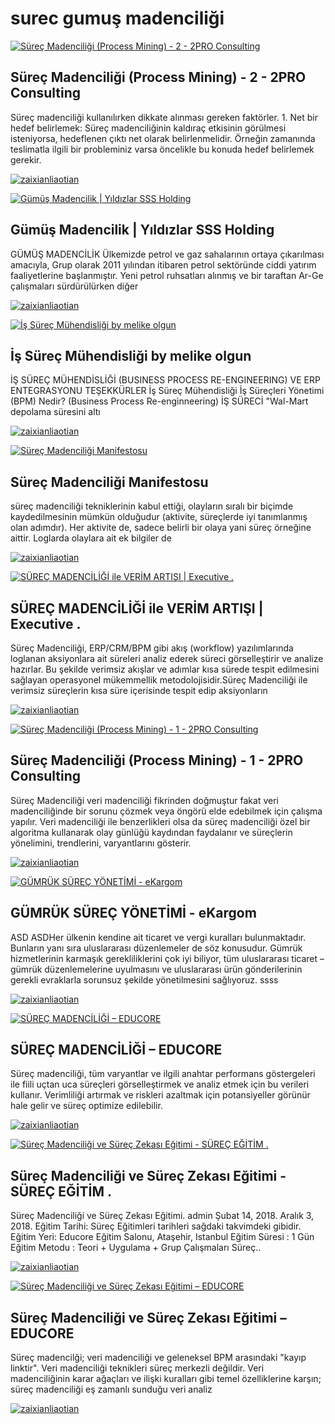 # surec gumuş madenciliği
<a href="https://mnn.zoosnet.net/LR/Chatpre.aspx?id=MNN94995150&p=https://topgrinding.com/" target="_blank">![Süreç Madenciliği (Process Mining) - 2 - 2PRO Consulting](https://github.com/technlg/images/blob/main/64.jpg)</a>
## Süreç Madenciliği (Process Mining) - 2 - 2PRO Consulting
Süreç madenciliği kullanılırken dikkate alınması gereken faktörler. 1. Net bir hedef belirlemek: Süreç madenciliğinin kaldıraç etkisinin görülmesi isteniyorsa, hedeflenen çıktı net olarak belirlenmelidir. Örneğin zamanında teslimatla ilgili bir probleminiz varsa öncelikle bu konuda hedef belirlemek gerekir.
<a href="https://mnn.zoosnet.net/LR/Chatpre.aspx?id=MNN94995150&p=https://topgrinding.com/" target="_blank"><img src="https://github.com/technlg/images/raw/main/chat11.jpg" alt="zaixianliaotian"/></a><a href="//whatsapp.shibangsoft.com/WhatsApp.php" ><img src="https://github.com/technlg/images/raw/main/chat11.png" alt=""></a>
<a href="https://mnn.zoosnet.net/LR/Chatpre.aspx?id=MNN94995150&p=https://topgrinding.com/" target="_blank">![Gümüş Madencilik | Yıldızlar SSS Holding](https://github.com/technlg/images/blob/main/10.jpg)</a>
## Gümüş Madencilik | Yıldızlar SSS Holding
GÜMÜŞ MADENCİLİK Ülkemizde petrol ve gaz sahalarının ortaya çıkarılması amacıyla, Grup olarak 2011 yılından itibaren petrol sektöründe ciddi yatırım faaliyetlerine başlanmıştır. Yeni petrol ruhsatları alınmış ve bir taraftan Ar-Ge çalışmaları sürdürülürken diğer 
<a href="https://mnn.zoosnet.net/LR/Chatpre.aspx?id=MNN94995150&p=https://topgrinding.com/" target="_blank"><img src="https://github.com/technlg/images/raw/main/chat11.jpg" alt="zaixianliaotian"/></a><a href="//whatsapp.shibangsoft.com/WhatsApp.php" ><img src="https://github.com/technlg/images/raw/main/chat11.png" alt=""></a>
<a href="https://mnn.zoosnet.net/LR/Chatpre.aspx?id=MNN94995150&p=https://topgrinding.com/" target="_blank">![İş Süreç Mühendisliği by melike olgun](https://github.com/technlg/images/blob/main/58.jpg)</a>
## İş Süreç Mühendisliği by melike olgun
İŞ SÜREÇ MÜHENDİSLİĞİ (BUSINESS PROCESS RE-ENGINEERING) VE ERP ENTEGRASYONU TEŞEKKÜRLER İş Süreç Mühendisliği İş Süreçleri Yönetimi (BPM) Nedir? (Business Process Re-enginneering) İŞ SÜRECİ "Wal-Mart depolama süresini altı
<a href="https://mnn.zoosnet.net/LR/Chatpre.aspx?id=MNN94995150&p=https://topgrinding.com/" target="_blank"><img src="https://github.com/technlg/images/raw/main/chat11.jpg" alt="zaixianliaotian"/></a><a href="//whatsapp.shibangsoft.com/WhatsApp.php" ><img src="https://github.com/technlg/images/raw/main/chat11.png" alt=""></a>
<a href="https://mnn.zoosnet.net/LR/Chatpre.aspx?id=MNN94995150&p=https://topgrinding.com/" target="_blank">![Süreç Madenciliği Manifestosu](https://github.com/technlg/images/blob/main/24.jpg)</a>
## Süreç Madenciliği Manifestosu
süreç madenciliği tekniklerinin kabul ettiği, olayların sıralı bir biçimde kaydedilmesinin mümkün olduğudur (aktivite, süreçlerde iyi tanımlanmış olan adımdır). Her aktivite de, sadece belirli bir olaya yani süreç örneğine aittir. Loglarda olaylara ait ek bilgiler de
<a href="https://mnn.zoosnet.net/LR/Chatpre.aspx?id=MNN94995150&p=https://topgrinding.com/" target="_blank"><img src="https://github.com/technlg/images/raw/main/chat11.jpg" alt="zaixianliaotian"/></a><a href="//whatsapp.shibangsoft.com/WhatsApp.php" ><img src="https://github.com/technlg/images/raw/main/chat11.png" alt=""></a>
<a href="https://mnn.zoosnet.net/LR/Chatpre.aspx?id=MNN94995150&p=https://topgrinding.com/" target="_blank">![SÜREÇ MADENCİLİĞİ ile VERİM ARTIŞI | Executive .](https://github.com/technlg/images/blob/main/59.jpg)</a>
## SÜREÇ MADENCİLİĞİ ile VERİM ARTIŞI | Executive .
Süreç Madenciliği, ERP/CRM/BPM gibi akış (workflow) yazılımlarında loglanan aksiyonlara ait süreleri analiz ederek süreci görselleştirir ve analize hazırlar. Bu şekilde verimsiz akışlar ve adımlar kısa sürede tespit edilmesini sağlayan operasyonel mükemmellik metodolojisidir.Süreç Madenciliği ile verimsiz süreçlerin kısa süre içerisinde tespit edip aksiyonların
<a href="https://mnn.zoosnet.net/LR/Chatpre.aspx?id=MNN94995150&p=https://topgrinding.com/" target="_blank"><img src="https://github.com/technlg/images/raw/main/chat11.jpg" alt="zaixianliaotian"/></a><a href="//whatsapp.shibangsoft.com/WhatsApp.php" ><img src="https://github.com/technlg/images/raw/main/chat11.png" alt=""></a>
<a href="https://mnn.zoosnet.net/LR/Chatpre.aspx?id=MNN94995150&p=https://topgrinding.com/" target="_blank">![Süreç Madenciliği (Process Mining) - 1 - 2PRO Consulting](https://github.com/technlg/images/blob/main/44.jpg)</a>
## Süreç Madenciliği (Process Mining) - 1 - 2PRO Consulting
Süreç Madenciliği veri madenciliği fikrinden doğmuştur fakat veri madenciliğinde bir sorunu çözmek veya öngörü elde edebilmek için çalışma yapılır. Veri madenciliği ile benzerlikleri olsa da süreç madenciliği özel bir algoritma kullanarak olay günlüğü kaydından faydalanır ve süreçlerin yönelimini, trendlerini, varyantlarını gösterir.
<a href="https://mnn.zoosnet.net/LR/Chatpre.aspx?id=MNN94995150&p=https://topgrinding.com/" target="_blank"><img src="https://github.com/technlg/images/raw/main/chat11.jpg" alt="zaixianliaotian"/></a><a href="//whatsapp.shibangsoft.com/WhatsApp.php" ><img src="https://github.com/technlg/images/raw/main/chat11.png" alt=""></a>
<a href="https://mnn.zoosnet.net/LR/Chatpre.aspx?id=MNN94995150&p=https://topgrinding.com/" target="_blank">![GÜMRÜK SÜREÇ YÖNETİMİ - eKargom](https://github.com/technlg/images/blob/main/18.jpg)</a>
## GÜMRÜK SÜREÇ YÖNETİMİ - eKargom
ASD ASDHer ülkenin kendine ait ticaret ve vergi kuralları bulunmaktadır. Bunların yanı sıra uluslararası düzenlemeler de söz konusudur. Gümrük hizmetlerinin karmaşık gerekliliklerini çok iyi biliyor, tüm uluslararası ticaret – gümrük düzenlemelerine uyulmasını ve uluslararası ürün gönderilerinin gerekli evraklarla sorunsuz şekilde yönetilmesini sağlıyoruz. ssss 
<a href="https://mnn.zoosnet.net/LR/Chatpre.aspx?id=MNN94995150&p=https://topgrinding.com/" target="_blank"><img src="https://github.com/technlg/images/raw/main/chat11.jpg" alt="zaixianliaotian"/></a><a href="//whatsapp.shibangsoft.com/WhatsApp.php" ><img src="https://github.com/technlg/images/raw/main/chat11.png" alt=""></a>
<a href="https://mnn.zoosnet.net/LR/Chatpre.aspx?id=MNN94995150&p=https://topgrinding.com/" target="_blank">![SÜREÇ MADENCİLİĞİ – EDUCORE](https://github.com/technlg/images/blob/main/51.jpg)</a>
## SÜREÇ MADENCİLİĞİ – EDUCORE
Süreç madenciliği, tüm varyantlar ve ilgili anahtar performans göstergeleri ile fiili uçtan uca süreçleri görselleştirmek ve analiz etmek için bu verileri kullanır. Verimliliği artırmak ve riskleri azaltmak için potansiyeller görünür hale gelir ve süreç optimize edilebilir.
<a href="https://mnn.zoosnet.net/LR/Chatpre.aspx?id=MNN94995150&p=https://topgrinding.com/" target="_blank"><img src="https://github.com/technlg/images/raw/main/chat11.jpg" alt="zaixianliaotian"/></a><a href="//whatsapp.shibangsoft.com/WhatsApp.php" ><img src="https://github.com/technlg/images/raw/main/chat11.png" alt=""></a>
<a href="https://mnn.zoosnet.net/LR/Chatpre.aspx?id=MNN94995150&p=https://topgrinding.com/" target="_blank">![Süreç Madenciliği ve Süreç Zekası Eğitimi - SÜREÇ EĞİTİM .](https://github.com/technlg/images/blob/main/37.jpg)</a>
## Süreç Madenciliği ve Süreç Zekası Eğitimi - SÜREÇ EĞİTİM .
Süreç Madenciliği ve Süreç Zekası Eğitimi. admin Şubat 14, 2018. Aralık 3, 2018. Eğitim Tarihi: Süreç Eğitimleri tarihleri sağdaki takvimdeki gibidir. Eğitim Yeri: Educore Eğitim Salonu, Ataşehir, Istanbul Eğitim Süresi : 1 Gün Eğitim Metodu : Teori + Uygulama + Grup Çalışmaları Süreç..
<a href="https://mnn.zoosnet.net/LR/Chatpre.aspx?id=MNN94995150&p=https://topgrinding.com/" target="_blank"><img src="https://github.com/technlg/images/raw/main/chat11.jpg" alt="zaixianliaotian"/></a><a href="//whatsapp.shibangsoft.com/WhatsApp.php" ><img src="https://github.com/technlg/images/raw/main/chat11.png" alt=""></a>
<a href="https://mnn.zoosnet.net/LR/Chatpre.aspx?id=MNN94995150&p=https://topgrinding.com/" target="_blank">![Süreç Madenciliği ve Süreç Zekası Eğitimi – EDUCORE](https://github.com/technlg/images/blob/main/26.jpg)</a>
## Süreç Madenciliği ve Süreç Zekası Eğitimi – EDUCORE
Süreç madencilği; veri madenciliği ve geleneksel BPM arasındaki "kayıp linktir". Veri madenciliği teknikleri süreç merkezli değildir. Veri madenciliğinin karar ağaçları ve ilişki kuralları gibi temel özelliklerine karşın; süreç madenciliği eş zamanlı sunduğu veri analiz
<a href="https://mnn.zoosnet.net/LR/Chatpre.aspx?id=MNN94995150&p=https://topgrinding.com/" target="_blank"><img src="https://github.com/technlg/images/raw/main/chat11.jpg" alt="zaixianliaotian"/></a><a href="//whatsapp.shibangsoft.com/WhatsApp.php" ><img src="https://github.com/technlg/images/raw/main/chat11.png" alt=""></a>
